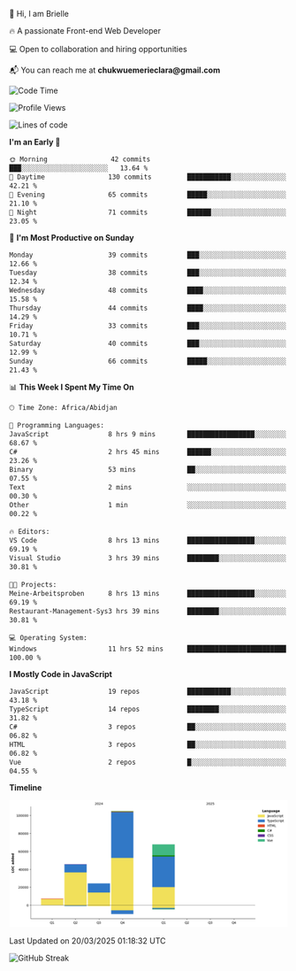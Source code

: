 <div align="left">
  <p>👋 Hi, I am Brielle</p>
  <p>🔥 A passionate Front-end Web Developer</p>
  <p>💻 Open to collaboration and hiring opportunities</p>
  <p>📬 You can reach me at <strong>chukwuemerieclara@gmail.com</strong></p>
</div>


 
 <!--START_SECTION:waka-->
![Code Time](http://img.shields.io/badge/Code%20Time-535%20hrs%202%20mins-blue)

![Profile Views](http://img.shields.io/badge/Profile%20Views-0-blue)

![Lines of code](https://img.shields.io/badge/From%20Hello%20World%20I%27ve%20Written-249.4%20thousand%20lines%20of%20code-blue)

**I'm an Early 🐤** 

```text
🌞 Morning                42 commits          ███░░░░░░░░░░░░░░░░░░░░░░   13.64 % 
🌆 Daytime                130 commits         ███████████░░░░░░░░░░░░░░   42.21 % 
🌃 Evening                65 commits          █████░░░░░░░░░░░░░░░░░░░░   21.10 % 
🌙 Night                  71 commits          ██████░░░░░░░░░░░░░░░░░░░   23.05 % 
```
📅 **I'm Most Productive on Sunday** 

```text
Monday                   39 commits          ███░░░░░░░░░░░░░░░░░░░░░░   12.66 % 
Tuesday                  38 commits          ███░░░░░░░░░░░░░░░░░░░░░░   12.34 % 
Wednesday                48 commits          ████░░░░░░░░░░░░░░░░░░░░░   15.58 % 
Thursday                 44 commits          ████░░░░░░░░░░░░░░░░░░░░░   14.29 % 
Friday                   33 commits          ███░░░░░░░░░░░░░░░░░░░░░░   10.71 % 
Saturday                 40 commits          ███░░░░░░░░░░░░░░░░░░░░░░   12.99 % 
Sunday                   66 commits          █████░░░░░░░░░░░░░░░░░░░░   21.43 % 
```


📊 **This Week I Spent My Time On** 

```text
🕑︎ Time Zone: Africa/Abidjan

💬 Programming Languages: 
JavaScript               8 hrs 9 mins        █████████████████░░░░░░░░   68.67 % 
C#                       2 hrs 45 mins       ██████░░░░░░░░░░░░░░░░░░░   23.26 % 
Binary                   53 mins             ██░░░░░░░░░░░░░░░░░░░░░░░   07.55 % 
Text                     2 mins              ░░░░░░░░░░░░░░░░░░░░░░░░░   00.30 % 
Other                    1 min               ░░░░░░░░░░░░░░░░░░░░░░░░░   00.22 % 

🔥 Editors: 
VS Code                  8 hrs 13 mins       █████████████████░░░░░░░░   69.19 % 
Visual Studio            3 hrs 39 mins       ████████░░░░░░░░░░░░░░░░░   30.81 % 

🐱‍💻 Projects: 
Meine-Arbeitsproben      8 hrs 13 mins       █████████████████░░░░░░░░   69.19 % 
Restaurant-Management-Sys3 hrs 39 mins       ████████░░░░░░░░░░░░░░░░░   30.81 % 

💻 Operating System: 
Windows                  11 hrs 52 mins      █████████████████████████   100.00 % 
```

**I Mostly Code in JavaScript** 

```text
JavaScript               19 repos            ███████████░░░░░░░░░░░░░░   43.18 % 
TypeScript               14 repos            ████████░░░░░░░░░░░░░░░░░   31.82 % 
C#                       3 repos             ██░░░░░░░░░░░░░░░░░░░░░░░   06.82 % 
HTML                     3 repos             ██░░░░░░░░░░░░░░░░░░░░░░░   06.82 % 
Vue                      2 repos             █░░░░░░░░░░░░░░░░░░░░░░░░   04.55 % 
```



**Timeline**

![Lines of Code chart](https://raw.githubusercontent.com/Brielle28/Brielle28/main/assets/bar_graph.png)


 Last Updated on 20/03/2025 01:18:32 UTC
<!--END_SECTION:waka-->

![GitHub Streak](https://github-readme-streak-stats.herokuapp.com/?user=Brielle28)



